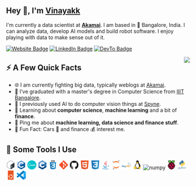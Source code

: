 <h2>Hey 👋, I'm <a href="https://sites.google.com/view/vinayakkgarg">Vinayakk</a></h2>
<p>I'm currently a data scientist at <strong><a href="https://www.akamai.com/">Akamai</a></strong>. I am based in 🌁 Bangalore, India. I can analyze data, develop AI models and build robot software. I enjoy playing with data to make sense out of it.</p>
<p><a href="https://sites.google.com/view/vinayakkgarg/home?authuser=0"><img src="https://img.shields.io/badge/vinayakkgarg-4E69C8?style=flat-square&amp;labelColor=4E69C8&amp;logo=Firefox&amp;" alt="Website Badge"></a> 
<a href="https://www.linkedin.com/in/vinayakk-garg-538434143/"><img src="https://img.shields.io/badge/-@vinayakkgarg-0077B5?style=flat-square&amp;labelColor=0077B5&amp;logo=LinkedIn&amp;link=https://www.linkedin.com/in/serbis/" alt="LinkedIn Badge"></a> 
<a href="https://twitter.com/VinayakkGarg"><img src="https://img.shields.io/badge/-@vinayakkgarg-0A0A0A?style=flat-square&amp;labelColor=0A0A0A&amp;logo=Twitter&amp;link=https://dev.to/spiderpig86" alt="DevTo Badge"></a>
</p>
<img align="right" src="https://media.giphy.com/media/LmNwrBhejkK9EFP504/giphy.gif?cid=ecf05e47zu73l6nempv32csc6j6vkui9vu2m7lvwv5emd8vp&rid=giphy.gif&ct=g" />
<h2>⚡️ A Few Quick Facts</h2>
<ul>
<li>🌐 I am currently fighting big data, typically weblogs at <a href="https://www.akamai.com/">Akamai</a>.</li>
<li>📖 I’ve graduated with a master's degree in Computer Science from <a href="https://www.iiitb.ac.in/">IIIT Bangalore</a>.</li>
<li>🧠 I previously used AI to do computer vision things at <a href="https://www.spyne.ai/">Spyne</a>.</li>
<li>🧐 Learning about <strong>computer science</strong>, <strong>machine learning</strong> and a bit of <strong>finance</strong>.</li>
<!-- <li>📝 I regulary write articles on <a href="https://blog.stanleylim.me">my blog</a>.</li> -->
<li>💬 Ping me about <strong>machine learning, data science and finance stuff</strong>.</li>
<li>🎉 Fun Fact: Cars 🚗 and finance 💰 interest me.</li>
</ul>
<h2>🚀 Some Tools I Use</h2>
<p align="left">
<img src="https://raw.githubusercontent.com/devicons/devicon/00f02ef57fb7601fd1ddcc2fe6fe670fef3ae3e4/icons/bash/bash-original.svg" alt="bash" width="25" height="25" />
<img src="https://raw.githubusercontent.com/devicons/devicon/00f02ef57fb7601fd1ddcc2fe6fe670fef3ae3e4/icons/c/c-original.svg" alt="c" width="25" height="25" />
<img src="https://raw.githubusercontent.com/devicons/devicon/00f02ef57fb7601fd1ddcc2fe6fe670fef3ae3e4/icons/canva/canva-original.svg" alt="canva" width="25" height="25" />
<img src="https://raw.githubusercontent.com/devicons/devicon/00f02ef57fb7601fd1ddcc2fe6fe670fef3ae3e4/icons/cplusplus/cplusplus-original.svg" alt="cpp" width="25" height="25" />
<img src="https://raw.githubusercontent.com/devicons/devicon/master/icons/css3/css3-original-wordmark.svg" alt="css3" width="25" height="25" />
<img src="https://raw.githubusercontent.com/devicons/devicon/00f02ef57fb7601fd1ddcc2fe6fe670fef3ae3e4/icons/git/git-original.svg" alt="git" width="25" height="25" />
<img src="https://raw.githubusercontent.com/devicons/devicon/00f02ef57fb7601fd1ddcc2fe6fe670fef3ae3e4/icons/github/github-original.svg" alt="github" width="25" height="25" />
<img src="https://raw.githubusercontent.com/devicons/devicon/00f02ef57fb7601fd1ddcc2fe6fe670fef3ae3e4/icons/html5/html5-original.svg" alt="html5" width="25" height="25" />
<img src="https://raw.githubusercontent.com/devicons/devicon/00f02ef57fb7601fd1ddcc2fe6fe670fef3ae3e4/icons/css3/css3-original.svg" alt="css" width="25" height="25" />
<img src="https://raw.githubusercontent.com/devicons/devicon/00f02ef57fb7601fd1ddcc2fe6fe670fef3ae3e4/icons/java/java-original.svg" alt="java" width="25" height="25" />
<img src="https://raw.githubusercontent.com/devicons/devicon/00f02ef57fb7601fd1ddcc2fe6fe670fef3ae3e4/icons/jupyter/jupyter-original.svg" alt="jupyter" width="25" height="25" />
<img src="https://raw.githubusercontent.com/devicons/devicon/master/icons/mysql/mysql-original-wordmark.svg" alt="mysql" width="25" height="25" />
<img src="https://raw.githubusercontent.com/devicons/devicon/00f02ef57fb7601fd1ddcc2fe6fe670fef3ae3e4/icons/linux/linux-original.svg" alt="linux" width="25" height="25" />
<img src="https://raw.githubusercontent.com/valohai/ml-logos/5127528b5baadb77a6ea4b999a47b4e86bf0f98b/numpy-logo.svg" alt="numpy" width="25" height="25" />
<img src="https://raw.githubusercontent.com/devicons/devicon/00f02ef57fb7601fd1ddcc2fe6fe670fef3ae3e4/icons/raspberrypi/raspberrypi-original.svg" alt="raspberrypi" width="25" height="25" />
<img src="https://raw.githubusercontent.com/devicons/devicon/master/icons/python/python-original-wordmark.svg" alt="python" width="25" height="25" />
<img src="https://raw.githubusercontent.com/devicons/devicon/00f02ef57fb7601fd1ddcc2fe6fe670fef3ae3e4/icons/ubuntu/ubuntu-plain.svg" alt="ubuntu" width="25" height="25" />
<img src="https://raw.githubusercontent.com/devicons/devicon/00f02ef57fb7601fd1ddcc2fe6fe670fef3ae3e4/icons/vscode/vscode-original.svg" alt="vscode" width="25" height="25" />
</p>
